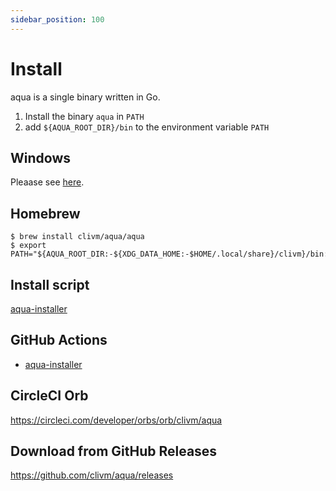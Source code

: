 ```yaml
---
sidebar_position: 100
---
```


# Install

aqua is a single binary written in Go.

1. Install the binary `aqua` in `PATH`
1. add `${AQUA_ROOT_DIR}/bin` to the environment variable `PATH`

## Windows

Pleaase see [here](/docs/reference/windows-support#how-to-install).

## Homebrew

```console
$ brew install clivm/aqua/aqua
$ export PATH="${AQUA_ROOT_DIR:-${XDG_DATA_HOME:-$HOME/.local/share}/clivm}/bin:$PATH"
```

## Install script

[aqua-installer](https://github.com/clivm/aqua-installer)

## GitHub Actions

* [aqua-installer](https://github.com/clivm/aqua-installer)

## CircleCI Orb

https://circleci.com/developer/orbs/orb/clivm/aqua

## Download from GitHub Releases

https://github.com/clivm/aqua/releases
